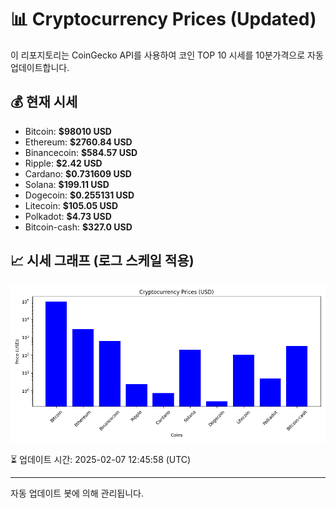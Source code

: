 
# 📊 Cryptocurrency Prices (Updated)

이 리포지토리는 CoinGecko API를 사용하여 코인 TOP 10 시세를 10분가격으로 자동 업데이트합니다.

## 💰 현재 시세
- Bitcoin: **$98010 USD**
- Ethereum: **$2760.84 USD**
- Binancecoin: **$584.57 USD**
- Ripple: **$2.42 USD**
- Cardano: **$0.731609 USD**
- Solana: **$199.11 USD**
- Dogecoin: **$0.255131 USD**
- Litecoin: **$105.05 USD**
- Polkadot: **$4.73 USD**
- Bitcoin-cash: **$327.0 USD**

## 📈 시세 그래프 (로그 스케일 적용)
![Crypto Prices](crypto_prices.png)

⏳ 업데이트 시간: 2025-02-07 12:45:58 (UTC)

---
자동 업데이트 봇에 의해 관리됩니다.
